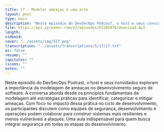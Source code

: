```yaml
---
title: 17 - Modelar ameaças é uma arte
layout: post
type: main
description: "Neste episódio do DevSecOps Podcast, o host e seus convidados exploram a importância da modelagem de ameaças no desenvolvimento seguro de software. A conversa aborda desde os princípios fundamentais da modelagem até estratégias práticas para identificar, categorizar e mitigar ameaças. Com foco no impacto dessa prática no ciclo de desenvolvimento, os participantes discutem como equipes de segurança, desenvolvimento e operações podem colaborar para construir sistemas mais resilientes e menos vulneráveis a ataques. Uma aula indispensável para quem busca integrar segurança em todas as etapas do desenvolvimento."
file: https://api.spreaker.com/v2/episodes/62285876/download.mp3
length: 
videoid: 
cover: "../assets/img/517.png"
transcription: "../assets/transcriptions/5/17/17.txt"
ai: false
resumo: ""
capitulos: ""
licoes: ""
notes: ""
---
```


Neste episódio do DevSecOps Podcast, o host e seus convidados exploram a importância da modelagem de ameaças no desenvolvimento seguro de software. A conversa aborda desde os princípios fundamentais da modelagem até estratégias práticas para identificar, categorizar e mitigar ameaças. Com foco no impacto dessa prática no ciclo de desenvolvimento, os participantes discutem como equipes de segurança, desenvolvimento e operações podem colaborar para construir sistemas mais resilientes e menos vulneráveis a ataques. Uma aula indispensável para quem busca integrar segurança em todas as etapas do desenvolvimento.